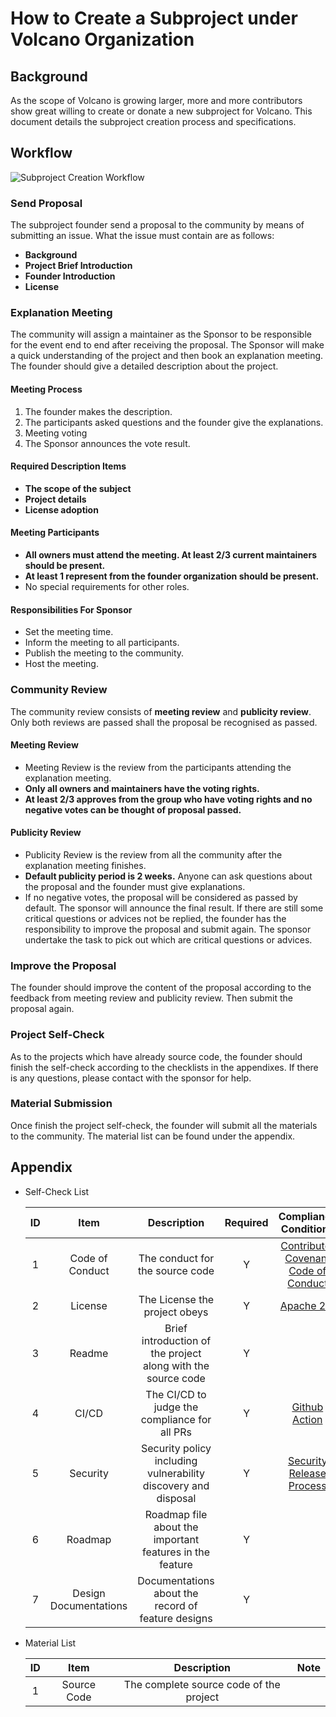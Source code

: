 # How to Create a Subproject under Volcano Organization

## Background
As the scope of Volcano is growing larger, more and more contributors show great willing to create or donate a new subproject
for Volcano. This document details the subproject creation process and specifications.

## Workflow
![Subproject Creation Workflow](./images/subproject-creation-workflow.jpg)

### Send Proposal
The subproject founder send a proposal to the community by means of submitting an issue. What the issue must contain are
as follows:
* **Background**
* **Project Brief Introduction**
* **Founder Introduction**
* **License**

### Explanation Meeting
The community will assign a maintainer as the Sponsor to be responsible for the event end to end after receiving the 
proposal. The Sponsor will make a quick understanding of the project and then book an explanation meeting. The founder
should give a detailed description about the project.

#### Meeting Process
1. The founder makes the description.
2. The participants asked questions and the founder give the explanations.
3. Meeting voting
4. The Sponsor announces the vote result.

#### Required Description Items
* **The scope of the subject**
* **Project details**
* **License adoption**

#### Meeting Participants
* **All owners must attend the meeting. At least 2/3 current maintainers should be present.**
* **At least 1 represent from the founder organization should be present.**
* No special requirements for other roles.

#### Responsibilities For Sponsor
* Set the meeting time.
* Inform the meeting to all participants.
* Publish the meeting to the community.
* Host the meeting.

### Community Review
The community review consists of **meeting review** and **publicity review**. Only both reviews are passed shall the proposal be
recognised as passed.

#### Meeting Review
* Meeting Review is the review from the participants attending the explanation meeting.
* **Only all owners and maintainers have the voting rights.**
* **At least 2/3 approves from the group who have voting rights and no negative votes can be thought of proposal passed.**

#### Publicity Review
* Publicity Review is the review from all the community after the explanation meeting finishes.
* **Default publicity period is 2 weeks.** Anyone can ask questions about the proposal and the founder must give explanations.
* If no negative votes, the proposal will be considered as passed by default. The sponsor will announce the final result.
If there are still some critical questions or advices not be replied, the founder has the responsibility to improve the 
proposal and submit again. The sponsor undertake the task to pick out which are critical questions or advices.

### Improve the Proposal
The founder should improve the content of the proposal according to the feedback from meeting review and publicity review.
Then submit the proposal again.

### Project Self-Check
As to the projects which have already source code, the founder should finish the self-check according to the checklists
in the appendixes. If there is any questions, please contact with the sponsor for help.

### Material Submission
Once finish the project self-check, the founder will submit all the materials to the community. The material list can be
found under the appendix.

## Appendix
* Self-Check List

  | ID | Item | Description | Required | Compliance Conditions | Note |
  | :----:| :----: | :----: | :----: | :----: | :----: |
  | 1 | Code of Conduct | The conduct for the source code | Y | [Contributor Covenant Code of Conduct](https://www.contributor-covenant.org/) | Submit the code scanning report |
  | 2 | License | The License the project obeys | Y | [Apache 2.0](https://github.com/volcano-sh/volcano/blob/master/LICENSE) |  |
  | 3 | Readme | Brief introduction of the project along with the source code | Y |  |  |
  | 4 | CI/CD | The CI/CD to judge the compliance for all PRs | Y | [Github Action](https://docs.github.com/en/actions) |  |
  | 5 | Security | Security policy including vulnerability discovery and disposal | Y | [Security Release Process](https://github.com/volcano-sh/volcano/blob/master/SECURITY.md) | Submit security scanning report |
  | 6 | Roadmap | Roadmap file about the important features in the feature | Y |  |  |
  | 7 | Design Documentations | Documentations about the record of feature designs | Y |  |  |

* Material List

  | ID | Item | Description | Note |
  | :----:| :----: | :----: | :----: |
  | 1 | Source Code | The complete source code of the project |  |